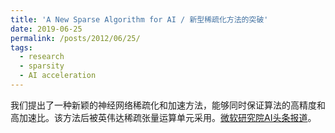 ```yaml
---
title: 'A New Sparse Algorithm for AI / 新型稀疏化方法的突破'
date: 2019-06-25
permalink: /posts/2012/06/25/
tags:
  - research
  - sparsity
  - AI acceleration
---
```


我们提出了一种新颖的神经网络稀疏化和加速方法，能够同时保证算法的高精度和高加速比。该方法后被英伟达稀疏张量运算单元采用。[微软研究院AI头条报道](https://www.jiqizhixin.com/articles/2019-06-25-18)。